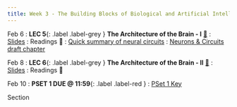 ```yaml
---
title: Week 3 - The Building Blocks of Biological and Artificial Intelligence (Cont'd)
---
```


Feb 6
: **LEC 5**{: .label .label-grey } **The Architecture of the Brain - I** [🎥](https://harvard.hosted.panopto.com/Panopto/Pages/Viewer.aspx?id=4e4d84b8-7de0-40db-ac2c-afa101061685)
     : [Slides](https://canvas.harvard.edu/files/16842898/download?download_frd=1)
: Readings 📖
: [Quick summary of neural circuits](https://canvas.harvard.edu/files/16842947/download?download_frd=1)
: [Neurons & Circuits draft chapter](https://www.cs.utexas.edu/~dana/Ch3.pdf)

Feb 8
:  **LEC 6**{: .label .label-grey } **The Architecture of the Brain - II** [🎥](https://harvard.hosted.panopto.com/Panopto/Pages/Viewer.aspx?id=50d19c07-d140-4ed7-9d3e-afa1010616e5)
     : [Slides](https://canvas.harvard.edu/files/16864004/download?download_frd=1)
: Readings 📖

<!--
: *Blog Post - A Beginner Introduction to Neural Networks*
: *Using Neural Nets to Recognize Handwritten Digits*
-->

Feb 10
:  **PSET 1 DUE @ 11:59**{: .label .label-red } 
    : [PSet 1 Key](https://canvas.harvard.edu/files/16980342/download?download_frd=1)

Section
